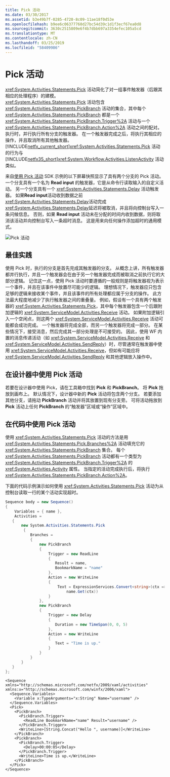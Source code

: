 ```yaml
---
title: Pick 活动
ms.date: 03/30/2017
ms.assetid: b3e49b7f-0285-4720-8c09-11ae18f0d53e
ms.openlocfilehash: b9ee6c06377760d27bc54d39c1d1f3ecf67ea0d8
ms.sourcegitcommit: 3630c2515809e6f4b7dbb697a3354efec105a5cd
ms.translationtype: MT
ms.contentlocale: zh-CN
ms.lasthandoff: 03/25/2019
ms.locfileid: "58409986"
---
```

# <a name="pick-activity"></a>Pick 活动
<xref:System.Activities.Statements.Pick> 活动简化了对一组事件触发器（后跟其相应的处理程序）的建模。  
  <xref:System.Activities.Statements.Pick> 活动包含 <xref:System.Activities.Statements.PickBranch> 活动的集合，其中每个 <xref:System.Activities.Statements.PickBranch> 都是一个 <xref:System.Activities.Statements.PickBranch.Trigger%2A> 活动与一个 <xref:System.Activities.Statements.PickBranch.Action%2A> 活动之间的配对。  执行时，并行执行所有分支的触发器。  在一个触发器完成之后，将执行其相应的操作，并且取消所有其他触发器。  [!INCLUDE[netfx_current_short](../../../includes/netfx-current-short-md.md)]<xref:System.Activities.Statements.Pick> 活动的行为与 [!INCLUDE[netfx35_short](../../../includes/netfx35-short-md.md)]<xref:System.Workflow.Activities.ListenActivity> 活动类似。  
  
 来自[使用 Pick 活动](./samples/using-the-pick-activity.md) SDK 示例的以下屏幕快照显示了具有两个分支的 Pick 活动。  一个分支具有一个名为 **Read input** 的触发器，它是从命令行读取输入的自定义活动。 另一个分支具有一个 <xref:System.Activities.Statements.Delay> 活动触发器。 如果**Read input**活动收到数据之前<xref:System.Activities.Statements.Delay>活动完成<xref:System.Activities.Statements.Delay>延迟将被取消，并且将向控制台写入一条问候信息。  否则，如果 **Read input** 活动未在分配的时间内收到数据，则将取消该活动并向控制台写入一条超时消息。  这是用来向任何操作添加超时的通用模式。  
  
 ![Pick 活动](./media/pick-activity/pick-activity-two-branches.jpg)  
  
## <a name="best-practices"></a>最佳实践  
 使用 Pick 时，执行的分支是首先完成其触发器的分支。  从概念上讲，所有触发器都并行执行，并且一个触发器会在由于另一个触发器完成而被取消之前执行它的大部分逻辑。  记住这一点，使用 Pick 活动时要遵循的一般规则是将触发器视为表示一个事件，并且在该事件中放置尽可能少的逻辑。  理想情况下，触发器应只包含足够的逻辑来接收某个事件，并且该事件的所有处理都应属于分支的操作。  此方法最大程度地减少了执行触发器之间的重叠量。  例如，假设有一个具有两个触发器的 <xref:System.Activities.Statements.Pick>，其中每个触发器包含一个后跟附加逻辑的 <xref:System.ServiceModel.Activities.Receive> 活动。  如果附加逻辑引入一个空闲点，则这两个 <xref:System.ServiceModel.Activities.Receive> 活动可能都会成功完成。  一个触发器将完成全部，而另一个触发器将完成一部分。  在某些情况下，接受消息，然后完成其一部分处理是不可接受的。  因此，使用 WF 内置的消息传递活动（如 <xref:System.ServiceModel.Activities.Receive> 和 <xref:System.ServiceModel.Activities.SendReply>）时，尽管通常在触发器中使用 <xref:System.ServiceModel.Activities.Receive>，但如有可能应将 <xref:System.ServiceModel.Activities.SendReply> 和其他逻辑放入操作中。  
  
## <a name="using-the-pick-activity-in-the-designer"></a>在设计器中使用 Pick 活动  
 若要在设计器中使用 Pick，请在工具箱中找到 **Pick** 和 **PickBranch**。  将 **Pick** 拖放到画布上。  默认情况下，设计器中新的 **Pick** 活动将包含两个分支。  若要添加其他分支，请拖动 **PickBranch** 活动并将其放置到现有分支旁。 可将活动拖放到 **Pick** 活动上任何 **PickBranch** 的“触发器”区域或“操作”区域中。  
  
## <a name="using-the-pick-activity-in-code"></a>在代码中使用 Pick 活动  
 使用 <xref:System.Activities.Statements.Pick> 活动的方法是用 <xref:System.Activities.Statements.Pick.Branches%2A> 活动填充它的 <xref:System.Activities.Statements.PickBranch> 集合。 每个 <xref:System.Activities.Statements.PickBranch> 活动都有一个类型为 <xref:System.Activities.Statements.PickBranch.Trigger%2A> 的 <xref:System.Activities.Activity> 属性。 当指定的活动完成执行后，将执行 <xref:System.Activities.Statements.PickBranch.Action%2A>。  
  
 下面的代码示例演示如何使用 <xref:System.Activities.Statements.Pick> 活动为从控制台读取一行的某个活动实现超时。  
  
```csharp  
Sequence body = new Sequence()  
{  
    Variables = { name },  
    Activities =   
   {  
       new System.Activities.Statements.Pick  
        {  
           Branches =   
           {  
               new PickBranch  
               {  
                   Trigger = new ReadLine  
                   {  
                      Result = name,  
                      BookmarkName = "name"  
                   },  
                   Action = new WriteLine   
                   {   
                       Text = ExpressionServices.Convert<string>(ctx => "Hello " +   
                           name.Get(ctx))   
                   }  
               },  
               new PickBranch  
               {  
                   Trigger = new Delay  
                   {  
                      Duration = new TimeSpan(0, 0, 5)  
                   },  
                   Action = new WriteLine  
                   {  
                      Text = "Time is up."  
                   }  
               }  
           }  
       }  
   }  
};  
```  
  
```xaml  
<Sequence xmlns="http://schemas.microsoft.com/netfx/2009/xaml/activities" xmlns:x="http://schemas.microsoft.com/winfx/2006/xaml">  
  <Sequence.Variables>  
    <Variable x:TypeArguments="x:String" Name="username" />  
  </Sequence.Variables>  
  <Pick>  
    <PickBranch>  
      <PickBranch.Trigger>  
        <ReadLine BookmarkName="name" Result="username" />  
      </PickBranch.Trigger>  
      <WriteLine>[String.Concat("Hello ", username)]</WriteLine>  
    </PickBranch>  
    <PickBranch>  
      <PickBranch.Trigger>  
        <Delay>00:00:05</Delay>  
      </PickBranch.Trigger>  
      <WriteLine>Time is up.</WriteLine>  
    </PickBranch>  
  </Pick>  
</Sequence>  
```
